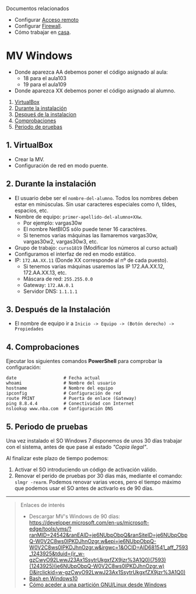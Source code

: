 
Documentos relacionados
* Configurar [Acceso remoto](../acceso-remoto/windows.md)
* Configurar [Firewall](../firewall.md).
* Cómo trabajar en [casa](../casa.md).

# MV Windows

* Donde aparezca AA debemos poner el código asignado al aula:
   * 18 para el aula103
   * 19 para el aula109
* Donde aparezca XX debemos poner el código asignado al alumno.

1. [VirtualBox](#virtualbox)
2. [Durante la instalación](#durante-la-instalacion)
3. [Despueś de la instalacion](#despues-de-la-instalacion)
4. [Comprobaciones](#comprobaciones)
5. [Periodo de pruebas](#periodo-de-pruebas)

## 1. VirtualBox

* Crear la MV.
* Configuración de red en modo puente.

## 2. Durante la instalación

* El usuario debe ser el `nombre-del-alumno`. Todos los nombres deben estar en minúsculas.
Sin usar caracteres especiales como ñ, tildes, espacios, etc.
* Nombre de equipo: `primer-apellido-del-alumno+XXw`.
    * Por ejemplo: vargas30w
    * El nombre NetBIOS sólo puede tener 16 caractéres.
    * Si tenemos varias máquinas las llamaremos vargas30w, vargas30w2, vargas30w3, etc.
* Grupo de trabajo: `curso1819` (Modificar los números al curso actual)
* Configuramos el interfaz de red en modo estático.
* IP: `172.AA.XX.11` (Donde XX corresponde al nº de cada puesto).
    * Si tenemos varias máquinas usaremos las IP 172.AA.XX.12, 172.AA.XX.13, etc.
    * Máscara de red: `255.255.0.0`
    * Gateway: `172.AA.0.1`
    * Servidor DNS: `1.1.1.1`

## 3. Después de la Instalación

* El nombre de equipo ir a `Inicio -> Equipo -> (Botón derecho) -> Propiedades`

## 4. Comprobaciones

Ejecutar los siguientes comandos **PowerShell** para comprobar la configuración:

```
date                  # Fecha actual
whoami                # Nombre del usuario
hostname              # Nombre del equipo
ipconfig              # Configuración de red
route PRINT           # Puerta de enlace (Gateway)
ping 8.8.4.4          # Conectividad con Internet
nslookup www.nba.com  # Configuración DNS
```

## 5. Periodo de pruebas

Una vez instalado el SO Windows 7 disponemos de unos 30 días trabajar con el sistema,
antes de que pase al estado *"Copia ilegal"*.

Al finalizar este plazo de tiempo podemos:

1. Activar el SO introduciendo un código de activación válido.
2. Renovar el perido de pruebas por 30 días más, mediante el comando: `slmgr -rearm`.
Podemos renovar varias veces, pero el tiempo máximo que podemos usar el SO antes de activarlo
es de 90 días.

---

> Enlaces de interés
>
> * Descargar MV's Windows de 90 días: https://developer.microsoft.com/en-us/microsoft-edge/tools/vms/?ranMID=24542&ranEAID=je6NUbpObpQ&ranSiteID=je6NUbpObpQ-W0V2C8ws0lPKDJhnOzgr.w&epi=je6NUbpObpQ-W0V2C8ws0lPKDJhnOzgr.w&irgwc=1&OCID=AID681541_aff_7593_1243925&tduid=(ir_w-gzCwyO92LwwJ23Ax1SsytrUkgxfZX9jzr%3A1Q0)(7593)(1243925)(je6NUbpObpQ-W0V2C8ws0lPKDJhnOzgr.w)()&irclickid=w-gzCwyO92LwwJ23Ax1SsytrUkgxfZX9jzr%3A1Q0)
> * [Bash en Windows10](http://www.xataka.com/aplicaciones/asi-es-usar-la-consola-bash-de-ubuntu-en-windows-10)
> * [Cómo aceder a una partición GNU/Linux desde Windows](https://es.opensuse.org/SDB:Acceder_a_la_particion_de_GNU/Linux_desde_Windows)
